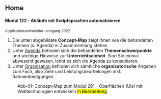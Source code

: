 <div class='jumbotron'><h2>Home</h2>
<h4 id="h4jb">Modul 122 - Abläufe mit Scriptsprachen automatisieren</h4>
<small>Applikationsentwickler Jahrgang 2022</small>
</div>


1. Die unten abgebildete **Concept-Map** zeigt Ihnen wie die behandelten Themen (s. Agenda) in Zusammenhang stehen
2. Unter [Agenda](./content.php?inc=1&file=org/agenda.md) befinden sich die behandelten **Themenschwerpunkte** und wichtige Hinweise zur **Unterrichtseinheit**. Sind Sie einmal abwesend gewesen, lohnt es sich die Agenda zu konsultieren.
3. Unter [Organisation](./content.php?file=org/organisation.md) befinden sich sämtliche **organisatorische** Angaben zum Fach, also Ziele und Leistungsbeurteilungen inkl. Rahmenbedigungen.

<figure>
<figcaption>Abb-01: Concept-Map zum Modul 291 - Oberflächen (UIs) mit Webtechnologien entwickeln <mark>In Bearbeitung</mark> </figcaption>
<!--
<img src="org/img/concept-map.svg"/>
-->
</figure>
